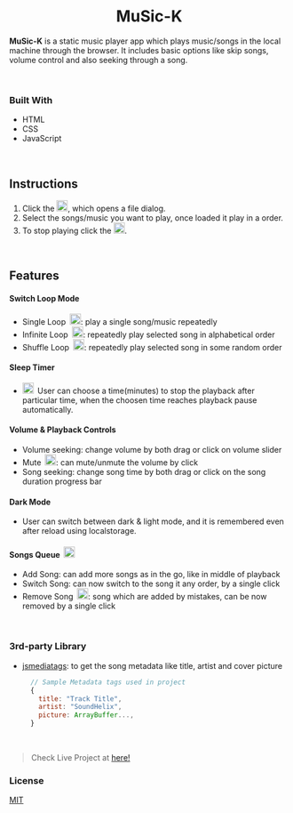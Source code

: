 
<h1 align="center">MuSic-K</h1>

<b>MuSic-K</b> is a static music player app which plays music/songs in the local machine through the browser. It includes basic options like skip songs, volume control and also seeking through a song.

<br>

### Built With

* HTML
* CSS
* JavaScript

<br>

## Instructions

1. Click the <img src="https://drive.google.com/uc?export=view&id=1G2i73vkkWG7mGx81xdGsOlKZGkzaRkKq" alt="Play icon" width="20" height="20">, which opens a file dialog.
2. Select the songs/music you want to play, once loaded it play in a order.
3. To stop playing click the <img src="https://drive.google.com/uc?export=view&id=1BJz0aEDWZDblMi9xKfdzXUIE5CN014Z0" alt="Pause icon" width="20" height="20">.

<br>

## Features

#### Switch Loop Mode

- Single Loop&ensp;<img src="https://drive.google.com/uc?export=view&id=16igg8Uek-o4QyRmhg8s2vjKXgvulsGhZ" alt="single loop" width="20" height="20">: play a single song/music repeatedly
- Infinite Loop&ensp;<img src="https://drive.google.com/uc?export=view&id=1zpbQZXE_WI_XyHBV0ZTyZi-Fs8uQbL18" alt="infinite loop" width="20" height="20">: repeatedly play selected song in alphabetical order
- Shuffle Loop&ensp;<img src="https://drive.google.com/uc?export=view&id=12HPo7K3dmQhA9rgXunoMU7IcP21QsuJf" alt="shuffle loop" width="20" height="20">: repeatedly play selected song in some random order

#### Sleep Timer

- <img src="https://drive.google.com/uc?export=view&id=1a7fEz60-Zux8acFhR7Giu7Z8dzvtYw3Q" alt="sleep timer" width="20" height="20">&ensp;User can choose a time(minutes) to stop the playback after particular time, when the choosen time reaches playback pause automatically.

#### Volume & Playback Controls

- Volume seeking: change volume by both drag or click on volume slider
- Mute&ensp;<img src="https://drive.google.com/uc?export=view&id=1bsAfDtNBdIv4kCGIe1BBDh8mQRX31btf" alt="mute" width="20" height="20">: can mute/unmute the volume by click
- Song seeking: change song time by both drag or click on the song duration progress bar

#### Dark Mode

- User can switch between dark & light mode, and it is remembered even after reload using localstorage.

#### Songs Queue&ensp;<img src="https://drive.google.com/uc?export=view&id=14oedEAsBgxN5Vmt4BH7DRDtHNXmxzPxP" alt="playlist" width="20" height="20">

- Add Song: can add more songs as in the go, like in middle of playback
- Switch Song: can now switch to the song it any order, by a single click
- Remove Song&ensp;<img src="https://drive.google.com/uc?export=view&id=1xi96Uo44GSBV6Y2L-5pBpuFsFFvNsdsh" alt="remove" width="20" height="20">: song which are added by mistakes, can be now removed by a single click

<br>

### 3rd-party Library

- [jsmediatags](https://github.com/aadsm/jsmediatags): to get the song metadata like title, artist and cover picture

  ```js
    // Sample Metadata tags used in project
    {
      title: "Track Title",
      artist: "SoundHelix",
      picture: ArrayBuffer...,
    }
  ```

<br>

> Check Live Project at [here!](https://music-k-by-kumara.web.app)

### License
[MIT](https://choosealicense.com/licenses/mit/)
